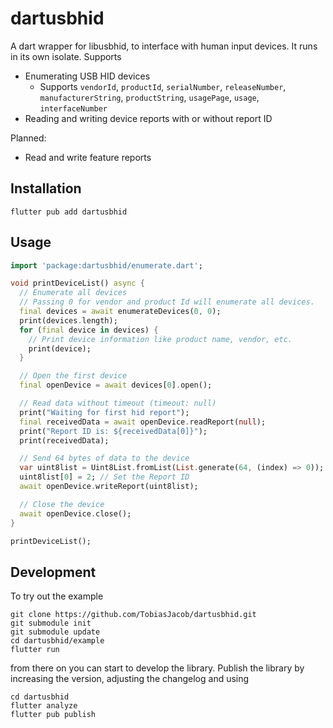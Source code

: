 # dartusbhid

A dart wrapper for libusbhid, to interface with human input devices. It runs in its own isolate. Supports

* Enumerating USB HID devices
  * Supports `vendorId`, `productId`, `serialNumber`, `releaseNumber`, `manufacturerString`, `productString`, `usagePage`, `usage`, `interfaceNumber`
* Reading and writing device reports with or without report ID

Planned:

* Read and write feature reports

## Installation

```console
flutter pub add dartusbhid
```

## Usage

```dart
import 'package:dartusbhid/enumerate.dart';

void printDeviceList() async {
  // Enumerate all devices
  // Passing 0 for vendor and product Id will enumerate all devices.
  final devices = await enumerateDevices(0, 0);
  print(devices.length);
  for (final device in devices) {
    // Print device information like product name, vendor, etc.
    print(device);
  }

  // Open the first device
  final openDevice = await devices[0].open();

  // Read data without timeout (timeout: null)
  print("Waiting for first hid report");
  final receivedData = await openDevice.readReport(null);
  print("Report ID is: ${receivedData[0]}");
  print(receivedData);

  // Send 64 bytes of data to the device
  var uint8list = Uint8List.fromList(List.generate(64, (index) => 0));
  uint8list[0] = 2; // Set the Report ID
  await openDevice.writeReport(uint8list);

  // Close the device
  await openDevice.close();
}

printDeviceList();
```

## Development

To try out the example

```console
git clone https://github.com/TobiasJacob/dartusbhid.git
git submodule init
git submodule update
cd dartusbhid/example
flutter run
```

from there on you can start to develop the library. Publish the library by increasing the version, adjusting the changelog and using

```console
cd dartusbhid
flutter analyze
flutter pub publish
```
